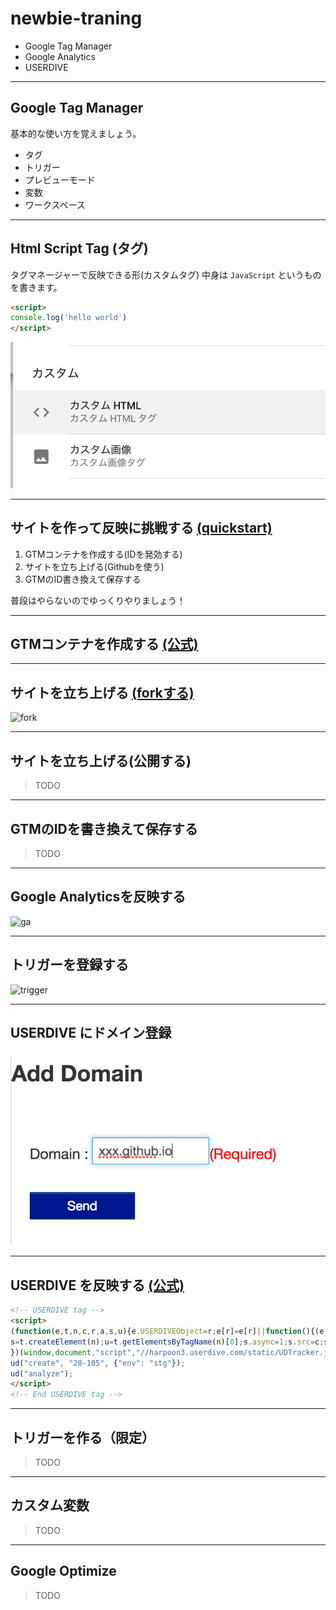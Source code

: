 # newbie-traning

- Google Tag Manager
- Google Analytics
- USERDIVE

---

## Google Tag Manager

基本的な使い方を覚えましょう。

- タグ
- トリガー
- プレビューモード
- 変数
- ワークスペース

----

## Html Script Tag (タグ)

タグマネージャーで反映できる形(カスタムタグ)
中身は `JavaScript` というものを書きます。

```html
<script>
console.log('hello world')
</script>
```

![image](./img/custom-html.png)

---

## サイトを作って反映に挑戦する [(quickstart)](https://developers.google.com/tag-manager/quickstart)

1. GTMコンテナを作成する(IDを発効する)
1. サイトを立ち上げる(Githubを使う)
1. GTMのID書き換えて保存する

普段はやらないのでゆっくりやりましょう！

----

## GTMコンテナを作成する [(公式)](https://support.google.com/tagmanager/answer/6103696?hl=ja#new)

----

## サイトを立ち上げる [(forkする)](https://github.com/uncovertruth/newbie-training)

![fork](./img/fork.gif)

----

## サイトを立ち上げる(公開する)

> TODO

----

## GTMのIDを書き換えて保存する

> TODO

---

## Google Analyticsを反映する

![ga](./img/ga.gif)


----

## トリガーを登録する

![trigger](./img/trigger.gif)

---

## USERDIVE にドメイン登録

![domain](./img/domain.png)

----

## USERDIVE を反映する [(公式)](http://docs.userdive.com/ja/web/devguide/javascript/)

```html
<!-- USERDIVE tag -->
<script>
(function(e,t,n,c,r,a,s,u){e.USERDIVEObject=r;e[r]=e[r]||function(){(e[r].queue=e[r].queue||[]).push(arguments)};
s=t.createElement(n);u=t.getElementsByTagName(n)[0];s.async=1;s.src=c;s.charset=a;u.parentNode.insertBefore(s,u)
})(window,document,"script","//harpoon3.userdive.com/static/UDTracker.js","ud","UTF-8");
ud("create", "28-105", {"env": "stg"});
ud("analyze");
</script>
<!-- End USERDIVE tag -->
```

----

## トリガーを作る（限定）

> TODO

----

## カスタム変数

> TODO

---

## Google Optimize

> TODO
